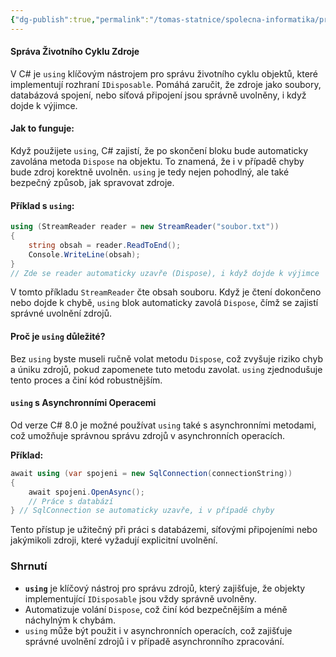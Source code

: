 ```yaml
---
{"dg-publish":true,"permalink":"/tomas-statnice/spolecna-informatika/programovaci-jazyk/manipulace-se-zdroji-a-mechanizmy-pro-osetreni-chub/using/","tags":["tomas","spolecna_informatika","programovaci_jazyky"],"noteIcon":""}
---
```


#### Správa Životního Cyklu Zdroje
V C# je `using` klíčovým nástrojem pro správu životního cyklu objektů, které implementují rozhraní `IDisposable`. Pomáhá zaručit, že zdroje jako soubory, databázová spojení, nebo síťová připojení jsou správně uvolněny, i když dojde k výjimce.

#### Jak to funguje:
Když použijete `using`, C# zajistí, že po skončení bloku bude automaticky zavolána metoda `Dispose` na objektu. To znamená, že i v případě chyby bude zdroj korektně uvolněn. `using` je tedy nejen pohodlný, ale také bezpečný způsob, jak spravovat zdroje.

#### Příklad s `using`:
```csharp
using (StreamReader reader = new StreamReader("soubor.txt"))
{
    string obsah = reader.ReadToEnd();
    Console.WriteLine(obsah);
}
// Zde se reader automaticky uzavře (Dispose), i když dojde k výjimce
```

V tomto příkladu `StreamReader` čte obsah souboru. Když je čtení dokončeno nebo dojde k chybě, `using` blok automaticky zavolá `Dispose`, čímž se zajistí správné uvolnění zdrojů.

#### Proč je `using` důležité?
Bez `using` byste museli ručně volat metodu `Dispose`, což zvyšuje riziko chyb a úniku zdrojů, pokud zapomenete tuto metodu zavolat. `using` zjednodušuje tento proces a činí kód robustnějším.

#### `using` s Asynchronními Operacemi
Od verze C# 8.0 je možné používat `using` také s asynchronními metodami, což umožňuje správnou správu zdrojů v asynchronních operacích.

**Příklad:**
```csharp
await using (var spojeni = new SqlConnection(connectionString))
{
    await spojeni.OpenAsync();
    // Práce s databází
} // SqlConnection se automaticky uzavře, i v případě chyby
```

Tento přístup je užitečný při práci s databázemi, síťovými připojeními nebo jakýmikoli zdroji, které vyžadují explicitní uvolnění.

### Shrnutí
- **`using`** je klíčový nástroj pro správu zdrojů, který zajišťuje, že objekty implementující `IDisposable` jsou vždy správně uvolněny.
- Automatizuje volání `Dispose`, což činí kód bezpečnějším a méně náchylným k chybám.
- `using` může být použit i v asynchronních operacích, což zajišťuje správné uvolnění zdrojů i v případě asynchronního zpracování.